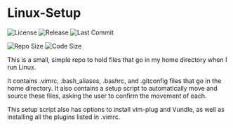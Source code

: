 # Linux-Setup

![License](https://img.shields.io/github/license/DoctorDalek1963/Linux-Setup)
![Release](https://img.shields.io/github/v/release/DoctorDalek1963/Linux-Setup)
![Last Commit](https://img.shields.io/github/last-commit/DoctorDalek1963/Linux-Setup)

![Repo Size](https://img.shields.io/github/repo-size/DoctorDalek1963/Linux-Setup)
![Code Size](https://img.shields.io/github/languages/code-size/DoctorDalek1963/Linux-Setup)

This is a small, simple repo to hold files that go in my home directory when I run Linux.

It contains .vimrc, .bash_aliases, .bashrc, and .gitconfig files that go in the home directory. It also contains a setup script to automatically move and source these files, asking the user to confirm the movement of each.

This setup script also has options to install vim-plug and Vundle, as well as installing all the plugins listed in .vimrc.
